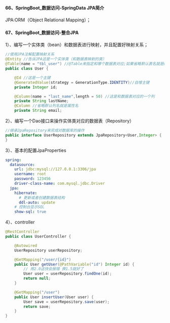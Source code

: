 #### 66、SpringBoot_数据访问-SpringData JPA简介

JPA:ORM（Object Relational Mapping）；

#### 67、SpringBoot_数据访问-整合JPA

1）、编写一个实体类（bean）和数据表进行映射，并且配置好映射关系；

```java
//使用JPA注解配置映射关系
@Entity //告诉JPA这是一个实体类（和数据表映射的类）
@Table(name = "tbl_user") //@Table来指定和哪个数据表对应;如果省略默认表名就是user；
public class User {

    @Id //这是一个主键
    @GeneratedValue(strategy = GenerationType.IDENTITY)//自增主键
    private Integer id;

    @Column(name = "last_name",length = 50) //这是和数据表对应的一个列
    private String lastName;
    @Column //省略默认列名就是属性名
    private String email;

```

2）、编写一个Dao接口来操作实体类对应的数据表（Repository）

```java
//继承JpaRepository来完成对数据库的操作
public interface UserRepository extends JpaRepository<User,Integer> {
}


```

3）、基本的配置JpaProperties

```yaml
spring:
  datasource:
    url: jdbc:mysql://127.0.0.1:3306/jpa
    username: root
    password: 123456
    driver-class-name: com.mysql.jdbc.Driver
  jpa:
    hibernate:
      # 更新或者创建数据表结构
      ddl-auto: update
    # 控制台显示SQL
    show-sql: true

```

4）、controller

```jAVA
@RestController
public class UserController {

    @Autowired
    UserRepository userRepository;

    @GetMapping("/user/{id}")
    public User getUser(@PathVariable("id") Integer id) {
        // 用2.0这快会报错 换1.5就好了
        User user = userRepository.findOne(id);
        return null;
    }

    @GetMapping("/user")
    public User insertUser(User user) {
        User save = userRepository.save(user);
        return save;
    }
}
```

```java

```
